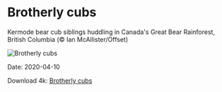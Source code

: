 # Brotherly cubs

Kermode bear cub siblings huddling in Canada's Great Bear Rainforest, British Columbia (© Ian McAllister/Offset)

![Brotherly cubs](https://bing.com/th?id=OHR.SpiritSiblings_EN-US6114755924_UHD.jpg&rf=LaDigue_UHD.jpg&pid=hp&w=1024&h=576)

Date: 2020-04-10

Download 4k: [Brotherly cubs](https://bing.com/th?id=OHR.SpiritSiblings_EN-US6114755924_UHD.jpg&rf=LaDigue_UHD.jpg&pid=hp&w=3840&h=2160)

